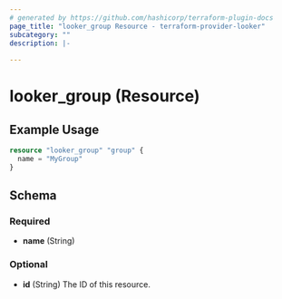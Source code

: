 ```yaml
---
# generated by https://github.com/hashicorp/terraform-plugin-docs
page_title: "looker_group Resource - terraform-provider-looker"
subcategory: ""
description: |-
  
---
```


# looker_group (Resource)



## Example Usage

```terraform
resource "looker_group" "group" {
  name = "MyGroup"
}
```

<!-- schema generated by tfplugindocs -->
## Schema

### Required

- **name** (String)

### Optional

- **id** (String) The ID of this resource.


